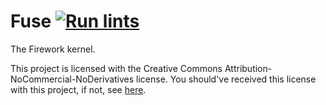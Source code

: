 # Fuse [![Run lints](https://github.com/Firework-OS/Fuse/actions/workflows/run_lints.yml/badge.svg)](https://github.com/Firework-OS/Fuse/actions/workflows/run_lints.yml)

The Firework kernel.

This project is licensed with the Creative Commons Attribution-NoCommercial-NoDerivatives license. You should've
received this license with this project, if not, see [here](https://creativecommons.org/licenses/by-nc-nd/4.0/).
